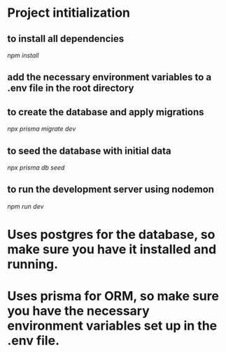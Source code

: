 # Project intitialization

## to install all dependencies
*npm install* 

## add the necessary environment variables to a .env file in the root directory

## to create the database and apply migrations
*npx prisma migrate dev*

## to seed the database with initial data
*npx prisma db seed* 

## to run the development server using nodemon
*npm run dev* 

# Uses postgres for the database, so make sure you have it installed and running.
# Uses prisma for ORM, so make sure you have the necessary environment variables set up in the .env file.


